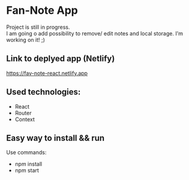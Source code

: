 # Fan-Note App

Project is still in progress. <br/>
I am going o add possibility to remove/ edit notes and local storage. I'm working on it! ;)

## Link to deplyed app (Netlify)

https://fav-note-react.netlify.app

## Used technologies:

- React
- Router
- Context

## Easy way to install && run

Use commands:

- npm install
- npm start
